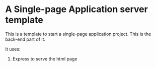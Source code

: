 # A Single-page Application server template

This is a template to start a single-page application project.
This is the back-end part of it.


It uses:
1. Express to serve the html page
 